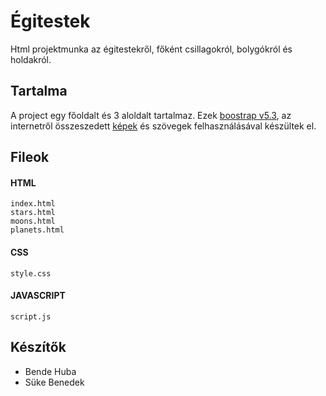 # Égitestek
Html projektmunka az égitestekről, főként csillagokról, bolygókról és holdakról.

## Tartalma
A project egy főoldalt és 3 aloldalt tartalmaz. Ezek [boostrap v5.3](https://getbootstrap.com/docs/5.3/getting-started/introduction/), az internetről összeszedett [képek](pictures/) és szövegek felhasználásával készültek el.

## Fileok
#### HTML
```
index.html
stars.html
moons.html
planets.html
```
#### CSS
```
style.css
```
#### JAVASCRIPT
```
script.js
```

## Készítők
- Bende Huba
- Süke Benedek